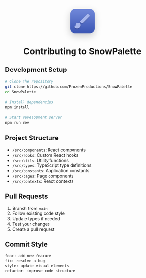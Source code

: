 <div align="center">
  <img src="public/icon-maskable.png" alt="SnowPalette Logo" width="80" height="80" style="border-radius: 16px; box-shadow: 0 8px 24px rgba(0, 0, 0, 0.2);" />
  <h1>Contributing to SnowPalette</h1>
</div>

## Development Setup

```bash
# Clone the repository
git clone https://github.com/FrozenProductions/SnowPalette
cd SnowPalette

# Install dependencies
npm install

# Start development server
npm run dev
```

## Project Structure

- `/src/components`: React components
- `/src/hooks`: Custom React hooks
- `/src/utils`: Utility functions
- `/src/types`: TypeScript type definitions
- `/src/constants`: Application constants
- `/src/pages`: Page components
- `/src/contexts`: React contexts

## Pull Requests

1. Branch from `main`
2. Follow existing code style
3. Update types if needed
4. Test your changes
5. Create a pull request

## Commit Style

```
feat: add new feature
fix: resolve a bug
style: update visual elements
refactor: improve code structure
``` 